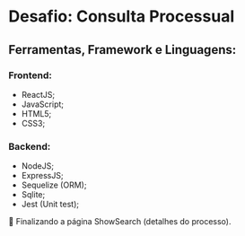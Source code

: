 # Desafio: Consulta Processual

## Ferramentas, Framework e Linguagens:

### Frontend:
- ReactJS;
- JavaScript;
- HTML5;
- CSS3;

### Backend:
 - NodeJS;
- ExpressJS;
- Sequelize (ORM);
- Sqlite;
- Jest (Unit test);

🚩 Finalizando a página ShowSearch (detalhes do processo).
